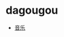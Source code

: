 # dagougou
* [音乐](https://github.com/dagougou/dagougou.github.io/blob/master/FTSMusicPlayer/index.html)
